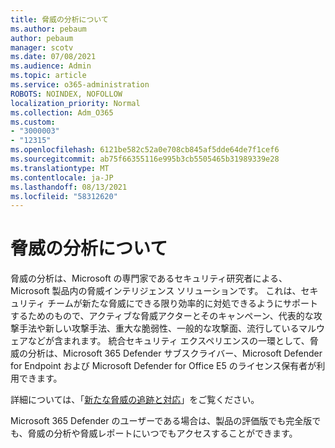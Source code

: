 ```yaml
---
title: 脅威の分析について
ms.author: pebaum
author: pebaum
manager: scotv
ms.date: 07/08/2021
ms.audience: Admin
ms.topic: article
ms.service: o365-administration
ROBOTS: NOINDEX, NOFOLLOW
localization_priority: Normal
ms.collection: Adm_O365
ms.custom:
- "3000003"
- "12315"
ms.openlocfilehash: 6121be582c52a0e708cb845af5dde64de7f1cef6
ms.sourcegitcommit: ab75f66355116e995b3cb5505465b31989339e28
ms.translationtype: MT
ms.contentlocale: ja-JP
ms.lasthandoff: 08/13/2021
ms.locfileid: "58312620"
---
```

# <a name="about-threat-analytics"></a>脅威の分析について

脅威の分析は、Microsoft の専門家であるセキュリティ研究者による、Microsoft 製品内の脅威インテリジェンス ソリューションです。 これは、セキュリティ チームが新たな脅威にできる限り効率的に対処できるようにサポートするためのもので、アクティブな脅威アクターとそのキャンペーン、代表的な攻撃手法や新しい攻撃手法、重大な脆弱性、一般的な攻撃面、流行しているマルウェアなどが含まれます。 統合セキュリティ エクスペリエンスの一環として、脅威の分析は、Microsoft 365 Defender サブスクライバー、Microsoft Defender for Endpoint および Microsoft Defender for Office E5 のライセンス保有者が利用できます。 

詳細については、「[新たな脅威の追跡と対応](https://docs.microsoft.com/microsoft-365/security/defender/threat-analytics)」をご覧ください。

Microsoft 365 Defender のユーザーである場合は、製品の評価版でも完全版でも、脅威の分析や脅威レポートにいつでもアクセスすることができます。 
